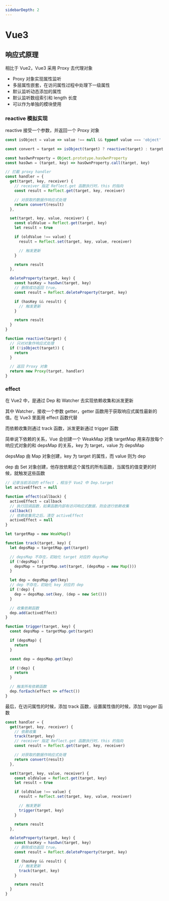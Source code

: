 ```yaml
---
sidebarDepth: 2
---
```


# Vue3

## 响应式原理

相比于 Vue2，Vue3 采用 Proxy 去代理对象

- Proxy 对象实现属性监听
- 多层属性嵌套，在访问属性过程中处理下一级属性
- 默认监听动态添加的属性
- 默认监听数组索引和 length 长度
- 可以作为单独的模块使用

### reactive 模拟实现

reactive 接受一个参数，并返回一个 Proxy 对象

```js
const isObject = value => value !== null && typeof value === 'object'

const convert = target => isObject(target) ? reactive(target) : target

const hasOwnProperty = Object.prototype.hasOwnProperty
const hasOwn = (target, key) => hasOwnProperty.call(target, key)

// 拦截 proxy handler
const handler = {
  get(target, key, receiver) {
    // receiver 指定 Reflect.get 函数执行时，this 的指向
    const result = Reflect.get(target, key, receiver)

    // 对获取的数据作响应式处理
    return convert(result)
  },

  set(target, key, value, receiver) {
    const oldValue = Reflect.get(target, key)
    let result = true

    if (oldValue !== value) {
      result = Reflect.set(target, key, value, receiver)

      // 触发更新
    }

    return result
  },

  deleteProperty(target, key) {
    const hasKey = hasOwn(target, key)
    // 删除成功返回 true。
    const result = Reflect.deleteProperty(target, key)

    if (hasKey && result) {
      // 触发更新
    }

    return result
  }
}

function reactive(target) {
  // 只对对象作响应式处理
  if (!isObject(target)) {
    return
  }

  // 返回 Proxy 对象
  return new Proxy(target, handler)
}
```

### effect

在 Vue2 中，是通过 Dep 和 Watcher 去实现依赖收集和派发更新

其中 Watcher，接收一个参数 getter，getter 函数用于获取响应式属性最新的值。在 Vue3 里面用 effect 函数代替

而依赖收集则通过 track 函数，派发更新通过 trigger 函数

简单说下依赖的关系，Vue 会创建一个 WeakMap 对象 targetMap 用来存放每个响应式对象的和 depsMap 的关系，key 为 target，value 为 depsMap

depsMap 由 Map 对象创建，key 为 target 的属性，而 value 则为 dep

dep 由 Set 对象创建，他存放依赖这个属性的所有函数，当属性的值变更的时候，就触发这些函数

```js
// 记录当前活动的 effect ，相当于 Vue2 中 Dep.target
let activeEffect = null

function effect(callback) {
  activeEffect = callback
  // 执行回调函数，如果函数内部有访问响应式数据，则会进行依赖收集
  callback()
  // 依赖收集完之后，清空 activeEffect
  activeEffect = null
}

let targetMap = new WeakMap()

function track(target, key) {
  let depsMap = targetMap.get(target)

  // depsMap 不存在，初始化 target 对应的 depsMap
  if (!depsMap) {
    depsMap = targetMap.set(target, (depsMap = new Map()))
  }

  let dep = depsMap.get(key)
  // dep 不存在，初始化 key 对应的 dep
  if (!dep) {
    dep = depsMap.set(key, (dep = new Set()))
  }

  // 收集依赖函数
  dep.add(activeEffect)
}

function trigger(target, key) {
  const depsMap = targetMap.get(target)

  if (depsMap) {
    return
  }

  const dep = depsMap.get(key)

  if (!dep) {
    return
  }

  // 触发所有依赖函数
  dep.forEach(effect => effect())
}
```

最后，在访问属性的时候，添加 track 函数，设置属性值的时候，添加 trigger 函数

```js
const handler = {
  get(target, key, receiver) {
    // 依赖收集
    track(target, key)
    // receiver 指定 Reflect.get 函数执行时，this 的指向
    const result = Reflect.get(target, key, receiver)

    // 对获取的数据作响应式处理
    return convert(result)
  },

  set(target, key, value, receiver) {
    const oldValue = Reflect.get(target, key)
    let result = true

    if (oldValue !== value) {
      result = Reflect.set(target, key, value, receiver)

      // 触发更新
      trigger(target, key)
    }

    return result
  },

  deleteProperty(target, key) {
    const hasKey = hasOwn(target, key)
    // 删除成功返回 true。
    const result = Reflect.deleteProperty(target, key)

    if (hasKey && result) {
      // 触发更新
      track(target, key)
    }

    return result
  }
}
```